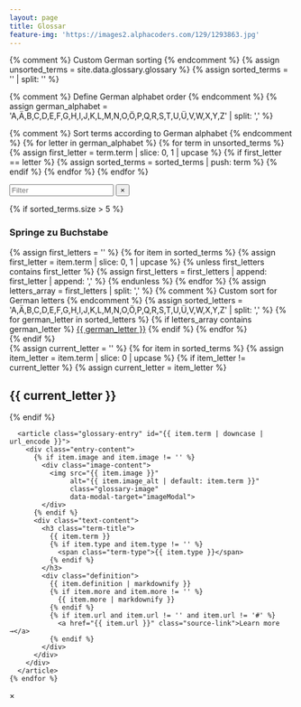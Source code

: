 ```yaml
---
layout: page
title: Glossar
feature-img: 'https://images2.alphacoders.com/129/1293863.jpg'
---
```




<div class="glossary-container">
  {% comment %} Custom German sorting {% endcomment %}
  {% assign unsorted_terms = site.data.glossary.glossary %}
  {% assign sorted_terms = '' | split: '' %}

{% comment %} Define German alphabet order {% endcomment %}
{% assign german_alphabet = 'A,Ä,B,C,D,E,F,G,H,I,J,K,L,M,N,O,Ö,P,Q,R,S,T,U,Ü,V,W,X,Y,Z' | split: ',' %}

{% comment %} Sort terms according to German alphabet {% endcomment %}
{% for letter in german_alphabet %}
{% for term in unsorted_terms %}
{% assign first_letter = term.term | slice: 0, 1 | upcase %}
{% if first_letter == letter %}
{% assign sorted_terms = sorted_terms | push: term %}
{% endif %}
{% endfor %}
{% endfor %}

  <!-- Search box -->
  <div class="glossary-search">
    <div class="search-input-container">
      <input type="text" id="search" placeholder="Filter" />
      <button type="button" id="clear-search" class="clear-search-btn" title="Filter leeren">
        <span>&times;</span>
      </button>
    </div>
  </div>

  <!-- Alphabetical index -->

{% if sorted_terms.size > 5 %}

  <nav class="glossary-index">
    <h3>Springe zu Buchstabe</h3>
    <div class="alphabet-links">
      {% assign first_letters = '' %}
      {% for item in sorted_terms %}
        {% assign first_letter = item.term | slice: 0, 1 | upcase %}
        {% unless first_letters contains first_letter %}
          {% assign first_letters = first_letters | append: first_letter | append: ',' %}
        {% endunless %}
      {% endfor %}
      {% assign letters_array = first_letters | split: ',' %}
      {% comment %} Custom sort for German letters {% endcomment %}
      {% assign sorted_letters = 'A,Ä,B,C,D,E,F,G,H,I,J,K,L,M,N,O,Ö,P,Q,R,S,T,U,Ü,V,W,X,Y,Z' | split: ',' %}
      {% for german_letter in sorted_letters %}
        {% if letters_array contains german_letter %}
          <a href="#letter-{{ german_letter | downcase }}">{{ german_letter }}</a>
        {% endif %}
      {% endfor %}
    </div>
  </nav>
  {% endif %}

  <!-- Glossary entries grouped by letter -->
  <div class="glossary-entries">
    {% assign current_letter = '' %}
    {% for item in sorted_terms %}
      {% assign item_letter = item.term | slice: 0 | upcase %}
      {% if item_letter != current_letter %}
        {% assign current_letter = item_letter %}
        <h2 class="letter-header" id="letter-{{ current_letter | downcase }}">{{ current_letter }}</h2>
      {% endif %}

      <article class="glossary-entry" id="{{ item.term | downcase | url_encode }}">
        <div class="entry-content">
          {% if item.image and item.image != '' %}
            <div class="image-content">
              <img src="{{ item.image }}"
                   alt="{{ item.image_alt | default: item.term }}"
                   class="glossary-image"
                   data-modal-target="imageModal">
            </div>
          {% endif %}
          <div class="text-content">
            <h3 class="term-title">
              {{ item.term }}
              {% if item.type and item.type != '' %}
                <span class="term-type">{{ item.type }}</span>
              {% endif %}
            </h3>
            <div class="definition">
              {{ item.definition | markdownify }}
              {% if item.more and item.more != '' %}
                {{ item.more | markdownify }}
              {% endif %}
              {% if item.url and item.url != '' and item.url != '#' %}
                <a href="{{ item.url }}" class="source-link">Learn more →</a>
              {% endif %}
            </div>
          </div>
        </div>
      </article>
    {% endfor %}

  </div>
</div>

<!-- Image Modal -->
<div id="imageModal" class="image-modal" onclick="closeImageModal()">
  <span class="modal-close" onclick="closeImageModal()">&times;</span>
  <img class="modal-image" id="modalImage" onclick="event.stopPropagation()">
  <div class="modal-caption" id="modalCaption"></div>
</div>

<script src="{{ '/assets/js/glossary.js' | relative_url }}"></script>
